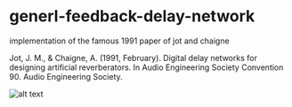 # generl-feedback-delay-network

implementation of the famous 1991 paper of
jot and chaigne


Jot, J. M., & Chaigne, A. (1991, February).
Digital delay networks for designing artificial reverberators.
In Audio Engineering Society Convention 90.
Audio Engineering Society.

![alt text](https://github.com/gabrieldernbach/general-feedback-delay-network/gfdn.png)
